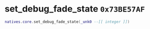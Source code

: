 # set_debug_fade_state `0x73BE57AF`

```lua
natives.core.set_debug_fade_state(_unk0 --[[ integer ]])
```